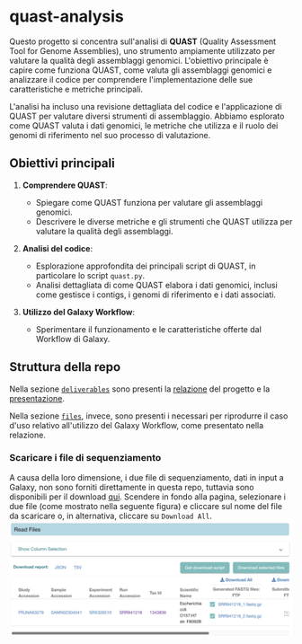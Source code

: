 # quast-analysis

Questo progetto si concentra sull'analisi di **QUAST** (Quality Assessment Tool for Genome Assemblies), uno strumento ampiamente utilizzato per valutare la qualità degli assemblaggi genomici. L'obiettivo principale è capire come funziona QUAST, come valuta gli assemblaggi genomici e analizzare il codice per comprendere l'implementazione delle sue caratteristiche e metriche principali.

L'analisi ha incluso una revisione dettagliata del codice e l'applicazione di QUAST per valutare diversi strumenti di assemblaggio. Abbiamo esplorato come QUAST valuta i dati genomici, le metriche che utilizza e il ruolo dei genomi di riferimento nel suo processo di valutazione.

## Obiettivi principali

1. **Comprendere QUAST**:
   - Spiegare come QUAST funziona per valutare gli assemblaggi genomici.
   - Descrivere le diverse metriche e gli strumenti che QUAST utilizza per valutare la qualità degli assemblaggi.

2. **Analisi del codice**:
   - Esplorazione approfondita dei principali script di QUAST, in particolare lo script `quast.py`.
   - Analisi dettagliata di come QUAST elabora i dati genomici, inclusi come gestisce i contigs, i genomi di riferimento e i dati associati.

3. **Utilizzo del Galaxy Workflow**:
   - Sperimentare il funzionamento e le caratteristiche offerte dal Workflow di Galaxy.

## Struttura della repo
Nella sezione [`deliverables`](deliverables) sono presenti la [relazione](Deliverables/Analysis_MS_CC.pdf) del progetto e la [presentazione](Deliverables/PresentazioneQuastAnalysis_CC_MS.pdf).

Nella sezione [`files`](files), invece, sono presenti i necessari per riprodurre il caso d'uso relativo all'utilizzo del Galaxy Workflow, come presentato nella relazione. 

### Scaricare i file di sequenziamento
A causa della loro dimensione, i due file di sequenziamento, dati in input a Galaxy, non sono forniti direttamente in questa repo, tuttavia sono disponibili per il download [qui](https://www.ebi.ac.uk/ena/browser/view/SRR941218). Scendere in fondo alla pagina, selezionare i due file (come mostrato nella seguente figura) e cliccare sul nome del file da scaricare o, in alternativa, cliccare su `Download All`.
![readsFilesDownload](imgs/readFiles.png)
